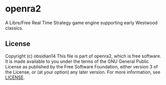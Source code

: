 # openra2

A Libre/Free Real Time Strategy game engine supporting early Westwood classics.

## License
Copyright (c) obsidian14
This file is part of openra2, which is free software. It is made
available to you under the terms of the GNU General Public License
as published by the Free Software Foundation, either version 3 of
the License, or (at your option) any later version. For more
information, see [LICENSE](https://github.com/obsidian14/openra2/blob/bleed/LICENSE).
